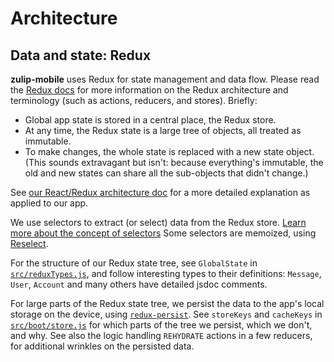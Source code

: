 # Architecture

## Data and state: Redux

**zulip-mobile** uses Redux for state management and data flow. Please
read the [Redux docs](http://redux.js.org) for more information on the
Redux architecture and terminology (such as actions, reducers, and
stores).  Briefly:
* Global app state is stored in a central place, the Redux store.
* At any time, the Redux state is a large tree of objects, all
  treated as immutable.
* To make changes, the whole state is replaced with a new state
  object.  (This sounds extravagant but isn't: because everything's
  immutable, the old and new states can share all the sub-objects that
  didn't change.)

See [our React/Redux architecture doc](architecture/react.md) for a more
detailed explanation as applied to our app.

We use selectors to extract (or select) data from the Redux store. [Learn more
about the concept of selectors](http://redux.js.org/docs/recipes/ComputingDerivedData.html)
Some selectors are memoized, using [Reselect](https://github.com/reactjs/reselect).

For the structure of our Redux state tree, see `GlobalState` in
[`src/reduxTypes.js`](../src/reduxTypes.js), and follow interesting
types to their definitions: `Message`, `User`, `Account` and many
others have detailed jsdoc comments.

For large parts of the Redux state tree, we persist the data to the
app's local storage on the device, using
[`redux-persist`][redux-persist].  See `storeKeys` and `cacheKeys` in
[`src/boot/store.js`](../src/boot/store.js) for which parts of the
tree we persist, which we don't, and why.  See also the logic handling
`REHYDRATE` actions in a few reducers, for additional wrinkles on the
persisted data.

[redux-persist]: https://github.com/rt2zz/redux-persist
